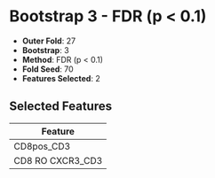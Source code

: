 # Bootstrap 3 - FDR (p < 0.1)

- **Outer Fold**: 27
- **Bootstrap**: 3
- **Method**: FDR (p < 0.1)
- **Fold Seed**: 70
- **Features Selected**: 2

## Selected Features

| Feature |
|---------|
| CD8pos_CD3 |
| CD8 RO CXCR3_CD3 |
